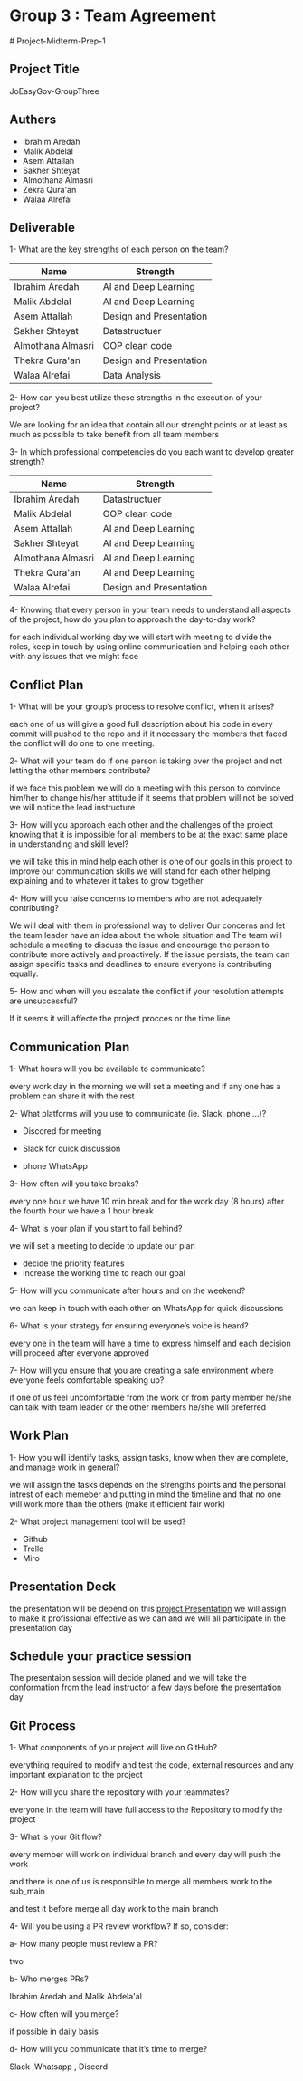 # Group 3 : Team Agreement
﻿# Project-Midterm-Prep-1

## Project Title

JoEasyGov-GroupThree

## Authers

- Ibrahim Aredah
- Malik Abdelal
- Asem Attallah
- Sakher Shteyat
- Almothana Almasri
- Zekra Qura'an
- Walaa Alrefai

## Deliverable

1- What are the key strengths of each person on the team?

  |  Name       | Strength |
  |--------------|-----------|
  | Ibrahim Aredah |  AI and Deep Learning |
  | Malik Abdelal     |  AI and Deep Learning |
  | Asem Attallah |Design and Presentation|
  |Sakher Shteyat|Datastructuer|
  |Almothana Almasri|OOP clean code|
  |Thekra Qura'an|Design and Presentation|
  |Walaa Alrefai|Data Analysis|

2- How can you best utilize these strengths in the execution of your project?

We are looking for an idea that contain all our strenght points or at least as much as possible to take benefit from all team members

3- In which professional competencies do you each want to develop greater strength?

|  Name       |Strength |
  |--------------|-----------|
  | Ibrahim Aredah |  Datastructuer |
  | Malik Abdelal     |  OOP clean code |
  | Asem Attallah |AI and Deep Learning|
  |Sakher Shteyat|AI and Deep Learning|
  |Almothana Almasri|AI and Deep Learning|
  |Thekra Qura'an|AI and Deep Learning|
  |Walaa Alrefai|Design and Presentation|

4- Knowing that every person in your team needs to understand all aspects of the project, how do you plan to approach the day-to-day work?

  for each individual working day we will start with meeting to divide the roles, keep in touch by using online communication and helping each other with any issues that we might face

## Conflict Plan

1- What will be your group’s process to resolve conflict, when it arises?

each one of us will give a good full description about his code in every commit will pushed to the repo and if it necessary the members that faced the conflict will do one to one meeting.

2- What will your team do if one person is taking over the project and not letting the other members contribute?

if we face this problem we will do a meeting with this person to convince him/her to change his/her attitude if it seems that problem will not be solved we will notice the lead instructure

3- How will you approach each other and the challenges of the project knowing that it is impossible for all members to be at the exact same place in understanding and skill level?

we will take this in mind help each other is one of our goals in this project to improve our communication skills we will stand for each other helping explaining and to whatever it takes to grow together

4- How will you raise concerns to members who are not adequately contributing?

We will deal with them in professional way to deliver Our concerns and let the team leader have an idea about the whole situation and The team will schedule a meeting to discuss the issue and encourage the person to contribute more actively and proactively. If the issue persists, the team can assign specific tasks and deadlines to ensure everyone is contributing equally.

5- How and when will you escalate the conflict if your resolution attempts are unsuccessful?

If it seems it will affecte the project procces or the time line

## Communication Plan

1- What hours will you be available to communicate?

every work day in the morning we will set a meeting and if any one has a problem can share it with the rest

2- What platforms will you use to communicate (ie. Slack, phone …)?

- Discored for meeting

- Slack for quick discussion

- phone WhatsApp

3- How often will you take breaks?

every one hour we have 10 min break and for the work day (8 hours) after the fourth hour we have a 1 hour break

4- What is your plan if you start to fall behind?

we will set a meeting to decide to update our plan

- decide the priority features
- increase the working time to reach our goal

5- How will you communicate after hours and on the weekend?

we can keep in touch with each other on WhatsApp for quick discussions

6- What is your strategy for ensuring everyone’s voice is heard?

every one in the team will have a time to express himself and each decision will proceed after everyone approved

7- How will you ensure that you are creating a safe environment where everyone feels comfortable speaking up?

if one of us feel uncomfortable from the work or from party member he/she can talk with team leader or the other members he/she will preferred

## Work Plan

1- How you will identify tasks, assign tasks, know when they are complete, and manage work in general?

we will assign the tasks depends on the strengths points and the personal intrest of each memeber and putting in mind the timeline and that no one will work more than the others (make it efficient fair work)

2- What project management tool will be used?

- Github
- Trello
- Miro

## Presentation Deck

the presentation will be depend on this [project Presentation](https://docs.google.com/presentation/d/1HL0wbqqVVvpWmbfOLmvcxDMuSCVtkOEpdG29rwB1Otg/edit?usp=sharing) we will assign to make it profissional effective as we can and we will all participate in the presentation day

## Schedule your practice session

The presentaion session will decide planed and we will take the conformation from the lead instructor a few days before the presentation day

## Git Process

1- What components of your project will live on GitHub?

everything required to modify and test the code, external resources and any important explanation to the project

2- How will you share the repository with your teammates?

everyone in the team will have full access to the Repository to modify the project

3- What is your Git flow?

every member will work on individual branch and every day will push the work

and there is one of us is responsible to merge all members work to the sub_main

and test it before merge all day work to the main branch

4- Will you be using a PR review workflow? If so, consider:

a- How many people must review a PR?  

two

b- Who merges PRs?

Ibrahim Aredah and Malik Abdela'al

c- How often will you merge?

if possible in daily basis

d- How will you communicate that it’s time to merge?

Slack ,Whatsapp , Discord
